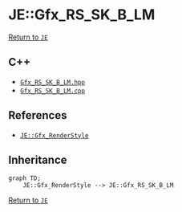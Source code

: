 # JE::Gfx_RS_SK_B_LM

[Return to `JE`](/docs/je.md)

## C++

- [`Gfx_RS_SK_B_LM.hpp`](/src/je/Gfx_RS_SK_B_LM.hpp)
- [`Gfx_RS_SK_B_LM.cpp`](/src/je/Gfx_RS_SK_B_LM.cpp)

## References

- [`JE::Gfx_RenderStyle`](/docs/je/Gfx_RenderStyle.md)

## Inheritance

```mermaid
graph TD;
    JE::Gfx_RenderStyle --> JE::Gfx_RS_SK_B_LM
```

[Return to `JE`](/docs/je.md)